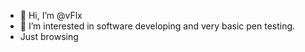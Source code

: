 - 👋 Hi, I’m @vFlx
- 👀 I’m interested in software developing and very basic pen testing.                 
-  Just browsing 



<!---
vFlx/vFlx is a ✨ special ✨ repository because its `README.md` (this file) appears on your GitHub profile.
You can click the Preview link to take a look at your changes.
--->

